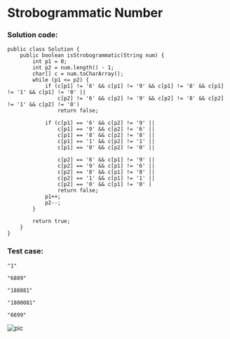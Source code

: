 # Strobogrammatic Number
### Solution code:
```
public class Solution {
    public boolean isStrobogrammatic(String num) {
        int p1 = 0;
        int p2 = num.length() - 1;
        char[] c = num.toCharArray();
        while (p1 <= p2) {
            if (c[p1] != '6' && c[p1] != '9' && c[p1] != '8' && c[p1] != '1' && c[p1] != '0' ||
                c[p2] != '6' && c[p2] != '9' && c[p2] != '8' && c[p2] != '1' && c[p2] != '0')
                return false;
                
            if (c[p1] == '6' && c[p2] != '9' ||
                c[p1] == '9' && c[p2] != '6' ||
                c[p1] == '8' && c[p2] != '8' ||
                c[p1] == '1' && c[p2] != '1' ||
                c[p1] == '0' && c[p2] != '0' ||
                
                c[p2] == '6' && c[p1] != '9' ||
                c[p2] == '9' && c[p1] != '6' ||
                c[p2] == '8' && c[p1] != '8' ||
                c[p2] == '1' && c[p1] != '1' ||
                c[p2] == '0' && c[p1] != '0' )
                return false;
            p1++;
            p2--;
        }

        return true;
    }
}
```

### Test case:
```
"1"
```
```
"6889"
```
```
"188881"
```
```
"1800081"
```
```
"6699"
```

![pic](https://github.com/hpnhxxwn/cs501/blob/master/week2/%E5%B1%8F%E5%B9%95%E5%BF%AB%E7%85%A7%202017-06-12%20%E4%B8%8B%E5%8D%888.16.08.png?raw=true)
